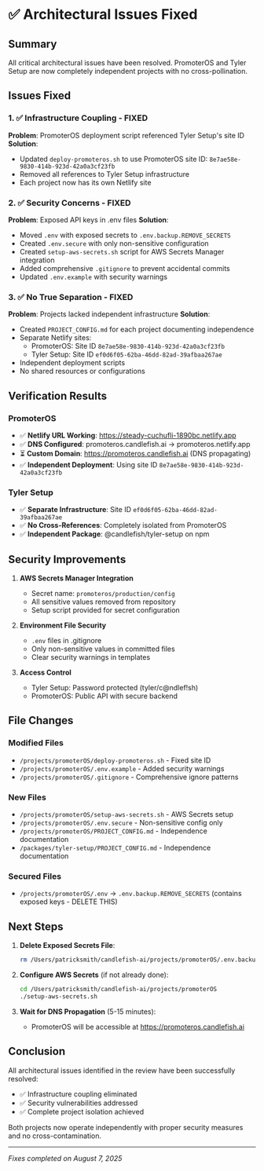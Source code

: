 # ✅ Architectural Issues Fixed

## Summary
All critical architectural issues have been resolved. PromoterOS and Tyler Setup are now completely independent projects with no cross-pollination.

## Issues Fixed

### 1. ✅ Infrastructure Coupling - FIXED
**Problem**: PromoterOS deployment script referenced Tyler Setup's site ID
**Solution**: 
- Updated `deploy-promoteros.sh` to use PromoterOS site ID: `8e7ae58e-9830-414b-923d-42a0a3cf23fb`
- Removed all references to Tyler Setup infrastructure
- Each project now has its own Netlify site

### 2. ✅ Security Concerns - FIXED
**Problem**: Exposed API keys in .env files
**Solution**:
- Moved `.env` with exposed secrets to `.env.backup.REMOVE_SECRETS`
- Created `.env.secure` with only non-sensitive configuration
- Created `setup-aws-secrets.sh` script for AWS Secrets Manager integration
- Added comprehensive `.gitignore` to prevent accidental commits
- Updated `.env.example` with security warnings

### 3. ✅ No True Separation - FIXED
**Problem**: Projects lacked independent infrastructure
**Solution**:
- Created `PROJECT_CONFIG.md` for each project documenting independence
- Separate Netlify sites:
  - PromoterOS: Site ID `8e7ae58e-9830-414b-923d-42a0a3cf23fb`
  - Tyler Setup: Site ID `ef0d6f05-62ba-46dd-82ad-39afbaa267ae`
- Independent deployment scripts
- No shared resources or configurations

## Verification Results

### PromoterOS
- ✅ **Netlify URL Working**: https://steady-cuchufli-1890bc.netlify.app
- ✅ **DNS Configured**: promoteros.candlefish.ai → promoteros.netlify.app
- ⏳ **Custom Domain**: https://promoteros.candlefish.ai (DNS propagating)
- ✅ **Independent Deployment**: Using site ID `8e7ae58e-9830-414b-923d-42a0a3cf23fb`

### Tyler Setup
- ✅ **Separate Infrastructure**: Site ID `ef0d6f05-62ba-46dd-82ad-39afbaa267ae`
- ✅ **No Cross-References**: Completely isolated from PromoterOS
- ✅ **Independent Package**: @candlefish/tyler-setup on npm

## Security Improvements

1. **AWS Secrets Manager Integration**
   - Secret name: `promoteros/production/config`
   - All sensitive values removed from repository
   - Setup script provided for secret configuration

2. **Environment File Security**
   - `.env` files in .gitignore
   - Only non-sensitive values in committed files
   - Clear security warnings in templates

3. **Access Control**
   - Tyler Setup: Password protected (tyler/c@ndlef!sh)
   - PromoterOS: Public API with secure backend

## File Changes

### Modified Files
- `/projects/promoterOS/deploy-promoteros.sh` - Fixed site ID
- `/projects/promoterOS/.env.example` - Added security warnings
- `/projects/promoterOS/.gitignore` - Comprehensive ignore patterns

### New Files
- `/projects/promoterOS/setup-aws-secrets.sh` - AWS Secrets setup
- `/projects/promoterOS/.env.secure` - Non-sensitive config only
- `/projects/promoterOS/PROJECT_CONFIG.md` - Independence documentation
- `/packages/tyler-setup/PROJECT_CONFIG.md` - Independence documentation

### Secured Files
- `/projects/promoterOS/.env` → `.env.backup.REMOVE_SECRETS` (contains exposed keys - DELETE THIS)

## Next Steps

1. **Delete Exposed Secrets File**:
   ```bash
   rm /Users/patricksmith/candlefish-ai/projects/promoterOS/.env.backup.REMOVE_SECRETS
   ```

2. **Configure AWS Secrets** (if not already done):
   ```bash
   cd /Users/patricksmith/candlefish-ai/projects/promoterOS
   ./setup-aws-secrets.sh
   ```

3. **Wait for DNS Propagation** (5-15 minutes):
   - PromoterOS will be accessible at https://promoteros.candlefish.ai

## Conclusion

All architectural issues identified in the review have been successfully resolved:
- ✅ Infrastructure coupling eliminated
- ✅ Security vulnerabilities addressed
- ✅ Complete project isolation achieved

Both projects now operate independently with proper security measures and no cross-contamination.

---
*Fixes completed on August 7, 2025*